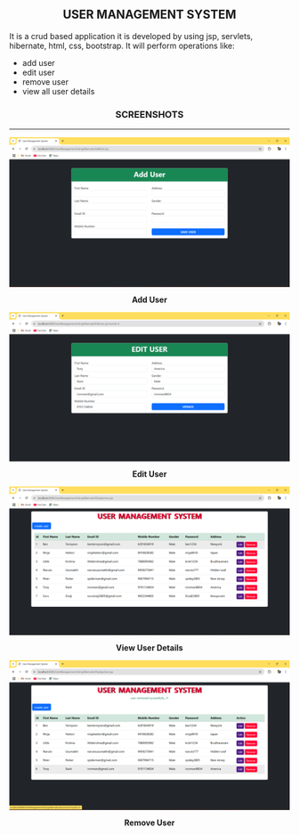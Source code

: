 <h2 align="center">USER MANAGEMENT SYSTEM</h2>
<p>It is a crud based application it is developed by using jsp, servlets, hibernate, html, css, bootstrap. It will perform operations like:</p>
<ul>
  <li>add user</li>
  <li>edit user</li>
  <li>remove user</li>
  <li>view all user details</li>
</ul>
<h3 align="center">SCREENSHOTS</h3>
<hr>
<div align="center">
  <img src="adduser.png" align="center">
  <p><b>Add User</b></p>
</div>
<div align="center">
  <img src="edituser.png" align="center">
  <p><b>Edit User</b></p>
</div>
<div align="center">
  <img src="index.png" align="center">
  <p><b>View User Details</b></p>
</div>
<div align="center">
  <img src="removeuser.png" align="center">
  <p><b>Remove User</b></p>
</div>
